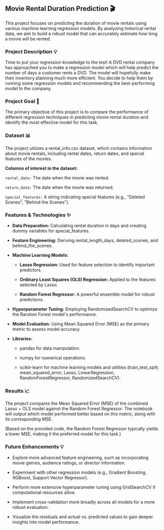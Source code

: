## Movie Rental Duration Prediction 🎬
This project focuses on predicting the duration of movie rentals using various machine learning regression models. By analyzing historical rental data, we aim to build a robust model that can accurately estimate how long a movie will be rented.

### Project Description 💡
Time to put your regression knowledge to the test! A DVD rental company has approached you to make a regression model which will help predict the number of days a customer rents a DVD. The model will hopefully make their inventory planning much more efficient. You decide to help them by running some regression models and recommending the best-performing model to the company.

### Project Goal 🎯
The primary objective of this project is to compare the performance of different regression techniques in predicting movie rental duration and identify the most effective model for this task.

### Dataset 📊
The project utilizes a rental_info.csv dataset, which contains information about movie rentals, including rental dates, return dates, and special features of the movies.

**Columns of interest in the dataset:**

`rental_date:` The date when the movie was rented.

`return_date:` The date when the movie was returned.

`special_features:` A string indicating special features (e.g., "Deleted Scenes", "Behind the Scenes").

### Features & Technologies ✨
- **Data Preparation:** Calculating rental duration in days and creating dummy variables for special_features.

- **Feature Engineering:** Deriving rental_length_days, deleted_scenes, and behind_the_scenes.

- **Machine Learning Models:**

  - **Lasso Regression:** Used for feature selection to identify important predictors.

  - **Ordinary Least Squares (OLS) Regression:** Applied to the features selected by Lasso.

  - **Random Forest Regressor:** A powerful ensemble model for robust predictions.

- **Hyperparameter Tuning:** Employing RandomizedSearchCV to optimize the Random Forest model's performance.

- **Model Evaluation:** Using Mean Squared Error (MSE) as the primary metric to assess model accuracy.

- **Libraries:**

  - pandas for data manipulation.

  - numpy for numerical operations.

  - scikit-learn for machine learning models and utilities (train_test_split, mean_squared_error, Lasso, LinearRegression, RandomForestRegressor, RandomizedSearchCV).

### Results 📈
The project compares the Mean Squared Error (MSE) of the combined Lasso + OLS model against the Random Forest Regressor. The notebook will output which model performed better based on this metric, along with its corresponding MSE.

(Based on the provided code, the Random Forest Regressor typically yields a lower MSE, making it the preferred model for this task.)

### Future Enhancements 💡
- Explore more advanced feature engineering, such as incorporating movie genres, audience ratings, or director information.

- Experiment with other regression models (e.g., Gradient Boosting, XGBoost, Support Vector Regressor).

- Perform more extensive hyperparameter tuning using GridSearchCV if computational resources allow.

- Implement cross-validation more broadly across all models for a more robust evaluation.

- Visualize the residuals and actual vs. predicted values to gain deeper insights into model performance.
